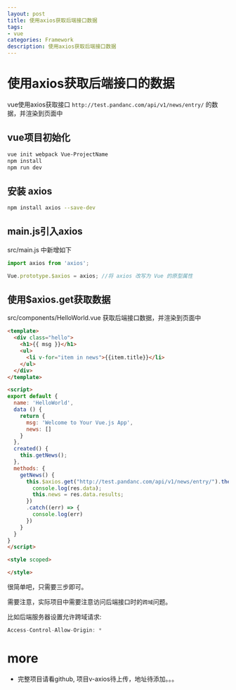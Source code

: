```yaml
---
layout: post
title: 使用axios获取后端接口数据
tags:
- vue
categories: Framework
description: 使用axios获取后端接口数据
---
```


# 使用axios获取后端接口的数据

vue使用axios获取接口 `http://test.pandanc.com/api/v1/news/entry/` 的数据，并渲染到页面中

## vue项目初始化

``` bash
vue init webpack Vue-ProjectName
npm install
npm run dev
```

## 安装 axios

```bash
npm install axios --save-dev
```

## main.js引入axios

src/main.js 中新增如下

```js
import axios from 'axios';

Vue.prototype.$axios = axios; //将 axios 改写为 Vue 的原型属性
```

## 使用$axios.get获取数据

src/components/HelloWorld.vue 获取后端接口数据，并渲染到页面中

```html
<template>
  <div class="hello">
    <h1>{{ msg }}</h1>
    <ul>
      <li v-for="item in news">{{item.title}}</li>
    </ul>
  </div>
</template>

<script>
export default {
  name: 'HelloWorld',
  data () {
    return {
      msg: 'Welcome to Your Vue.js App',
      news: []
    }
  },
  created() {
    this.getNews();
  },
  methods: {
    getNews() {
      this.$axios.get("http://test.pandanc.com/api/v1/news/entry/").then(res => {
        console.log(res.data);
        this.news = res.data.results;
      })
      .catch((err) => {
        console.log(err)
      })
    }
  }
}
</script>

<style scoped>

</style>
```

很简单吧，只需要三步即可。

需要注意，实际项目中需要注意访问后端接口时的`跨域`问题。

比如后端服务器设置允许跨域请求:

```js
Access-Control-Allow-Origin: *
```

# more

- 完整项目请看github, 项目v-axios待上传，地址待添加。。。
